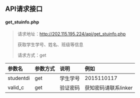 ## API请求接口

#### get_stuinfo.php

>请求地址：http://202.115.195.224/api/get_stuinfo.php
>
>获取学生学号、姓名、班级等信息
>
>请求方式：get

| 参数名     | 参数方式 | 说明    | 例如                |
|:----------|:--------|:--------|:--------------------|
| studentdi | get     | 学生学号 | 2015110117          |
| valid_c   | get     | 验证密码 | 获知密码请联系linker |

